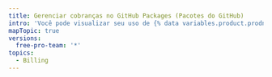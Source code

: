 ```yaml
---
title: Gerenciar cobranças no GitHub Packages (Pacotes do GitHub)
intro: 'Você pode visualizar seu uso de {% data variables.product.prodname_registry %} e definir um limite de gastos para {% data variables.product.prodname_registry %}.'
mapTopic: true
versions:
  free-pro-team: '*'
topics:
  - Billing
---
```


